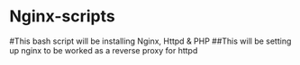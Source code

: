 # Nginx-scripts
#This bash script will be installing Nginx, Httpd & PHP
##This will be setting up nginx to be worked as a reverse proxy for httpd
